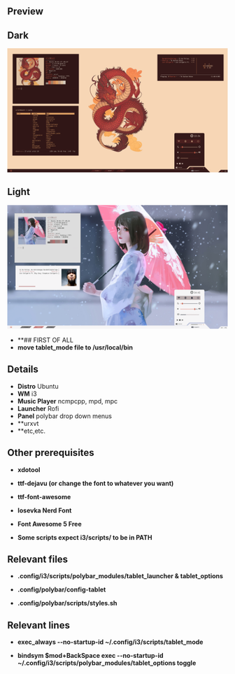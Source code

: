 ## Preview

## Dark
![Dark](/preview/dark.png)
<br />
## Light
![Light](/preview/light.png)


- **## FIRST OF ALL
- **move tablet_mode file to /usr/local/bin**



## Details
- **Distro** Ubuntu
- **WM** i3
- **Music Player** ncmpcpp, mpd, mpc
- **Launcher** Rofi
- **Panel** polybar drop down menus
- **urxvt
- **etc,etc.

## Other prerequisites

- **xdotool**
- **ttf-dejavu (or change the font to whatever you want)**
- **ttf-font-awesome**
- **Iosevka Nerd Font**
- **Font Awesome 5 Free**

- **Some scripts expect i3/scripts/ to be in PATH**


## Relevant files

- **.config/i3/scripts/polybar_modules/tablet_launcher & tablet_options**

- **.config/polybar/config-tablet**

- **.config/polybar/scripts/styles.sh**


## Relevant lines 

- **exec_always --no-startup-id ~/.config/i3/scripts/tablet_mode**

- **bindsym $mod+BackSpace exec --no-startup-id ~/.config/i3/scripts/polybar_modules/tablet_options toggle**
